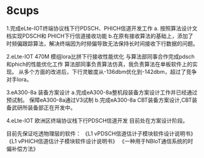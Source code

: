 # 8cups

1.完成eLte-IOT终端协议栈下行PDSCH、PHICH信道开发工作
         a. 按照算法设计文档实现PDSCH和 PHICH下行信道接收功能
            b.在原有接收算法的基础上，添加了时频偏跟踪算法，解决终端因为时频偏导致无法保持长时间接收下行数据的问题。

2.eLte-IOT 470M 模组lora比拼下行接收性能优化
与算法部同事合作完成pdsch和phich的性能优化工作
算法部同事负责算法仿真，我负责算法在单板软件上的实现。
从多个方面的改进后，下行灵敏度从-136dbm优化到-142dbm，超过了竞争对手lora。

3.eA300-8a 装备方案设计
a.完成eA300-8a整机段装备方案设计工作并已经通过预试制。
保障eA300-8a通过V3试制
b.完成eA300-8a CBT装备方案设计,CBT装备武研所装备部正在开发中。

4.eLte-IOT  欧洲区终端协议栈下行PDSCH信道开发
目前处在方案设计阶段。

目前先保证吃透物理层的软件：
《L1 vPDSCH信道估计子模块软件设计说明书》
《L1 vPHICH信道估计子模块软件设计说明书》
《一种用于NBIoT通信系统的时偏补偿方法》


